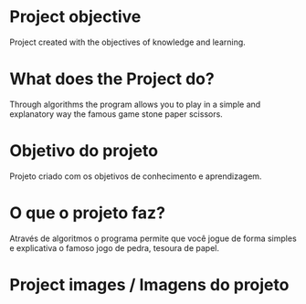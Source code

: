 # Project objective
Project created with the objectives of knowledge and learning.

# What does the Project do?
Through algorithms the program allows you to play in a simple and explanatory way the famous game stone paper scissors.

# Objetivo do projeto
Projeto criado com os objetivos de conhecimento e aprendizagem.

# O que o projeto faz? 
Através de algoritmos o programa permite que você jogue de forma simples e explicativa o famoso jogo de pedra, tesoura de papel.

# Project images / Imagens do projeto
<p align="center"> 
<img scr="Readme_midia/C__WINDOWS_py.exe 2023-06-28 15-25-15.GIF">
</p>
